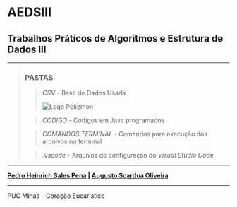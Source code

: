 # AEDSIII

## Trabalhos Práticos de Algoritmos e Estrutura de Dados III

---

> ### PASTAS
>
>> *CSV* - Base de Dados Usada
>>
>> ![Logo Pokemon](/CSV/International_Pok%C3%A9mon_logo.svg.png)
>
>> *CODIGO* - Códigos em Java programados
>
>> *COMANDOS TERMINAL* - Comandos para execução dos arquivos no terminal
>
>> *.vscode* - Arquivos de configuração do *Visual Studio Code*

---

**[Pedro Heinrich Sales Pena](https://github.com/PedroHeinrichSP) | [Augusto Scardua Oliveira](https://github.com/Azugot)**

---

PUC Minas - Coração Eucarístico

